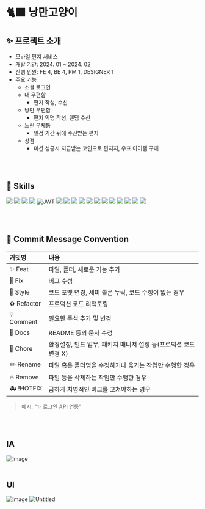 # 🐈‍⬛ 낭만고양이

## ✨ 프로젝트 소개
- 모바일 편지 서비스
- 개발 기간: 2024. 01 ~ 2024. 02
- 진행 인원: FE 4, BE 4, PM 1, DESIGNER 1
- 주요 기능
  - 소셜 로그인 
  - 내 우편함
    - 편지 작성, 수신 
  - 낭만 우편함
    - 편지 익명 작성, 랜덤 수신 
  - 느린 우체통
    - 일정 기간 뒤에 수신받는 편지 
  - 상점
    - 미션 성공시 지급받는 코인으로 편지지, 우표 아이템 구매

<br><br>

## 🔧 Skills

<img src="https://img.shields.io/badge/java-007396?style=for-the-badge&logo=OpenJDK&logoColor=white"> <img src="https://img.shields.io/badge/springboot-6DB33F?style=for-the-badge&logo=springboot&logoColor=white"> <img src="https://img.shields.io/badge/spring data JPA-3DB33F?style=for-the-badge&logo=springdataJPA&logoColor=white"> <img src="https://img.shields.io/badge/Spring Security-6DB33F?style=for-the-badge&logo=Spring Security&logoColor=white"> ![JWT](https://img.shields.io/badge/JWT-black?style=for-the-badge&logo=JSON%20web%20tokens) <img src="https://img.shields.io/badge/OAuth2.0-EB5424?style=for-the-badge&logo=OAuth2.0&logoColor=white"> <img src="https://img.shields.io/badge/Hibernate-59666C?style=for-the-badge&logo=Hibernate&logoColor=white"> <img src="https://img.shields.io/badge/MySQL-4479A1?style=for-the-badge&logo=MySQL&logoColor=white"> <img src="https://img.shields.io/badge/Redis-DC382D?style=for-the-badge&logo=Redis&logoColor=white"> <img src="https://img.shields.io/badge/Amazon%20EC2-FF9900?style=for-the-badge&logo=Amazon%20EC2&logoColor=white"> <img src="https://img.shields.io/badge/Amazon%20RDS-%23009639.svg?style=for-the-badge&logo=Amazon%20RDS&logoColor=white"> <img src="https://img.shields.io/badge/Amazon%20EB-981E32.svg?style=for-the-badge&logo=Amazon%20EasticBeanstalk&logoColor=white"> <img src="https://img.shields.io/badge/Amazon%20S3-5C1F87?style=for-the-badge&logo=Amazon%20S3&logoColor=white"> <img src="https://img.shields.io/badge/Amazon%20Elasticache-005571?style=for-the-badge&logo=Amazon%20Elasticache&logoColor=white"> <img src="https://img.shields.io/badge/GitHub Actions-2088FF?style=for-the-badge&logo=GitHub Actions&logoColor=white"> <img src="https://img.shields.io/badge/Swagger-E9568E?style=for-the-badge&logo=Swagger&logoColor=white"> 
<img src="https://img.shields.io/badge/React-61DAFB?style=for-the-badge&logo=React&logoColor=white">

<br><br>
## 📃 Commit Message Convention
|커밋명|내용|
|:------|:---|
|✨ Feat|파일, 폴더, 새로운 기능 추가|
|🐛 Fix|버그 수정|
|🎨 Style|코드 포맷 변경, 세미 콜론 누락, 코드 수정이 없는 경우|
|♻️ Refactor|프로덕션 코드 리팩토링|
|💡 Comment|필요한 주석 추가 및 변경|
|📝 Docs|README 등의 문서 수정|
|🔧 Chore|환경설정, 빌드 업무, 패키지 매니저 설정 등(프로덕션 코드 변경 X)|
|✏️ Rename|파일 혹은 폴더명을 수정하거나 옮기는 작업만 수행한 경우|
|🔥 Remove|파일 등을 삭제하는 작업만 수행한 경우|
|🚑️ !HOTFIX|급하게 치명적인 버그를 고쳐야하는 경우|
> 예시: "✨ 로그인 API 연동"

<br><br>

## IA
![image](https://github.com/user-attachments/assets/15a79043-9da1-4b74-ace7-b12836eb419d)
<br><br>

## UI
![image](https://github.com/user-attachments/assets/44288819-750c-4068-9a43-c16e98f62bbc)
![Untitled](https://github.com/user-attachments/assets/3a765004-9e8b-4417-b77a-e35fea720831)
